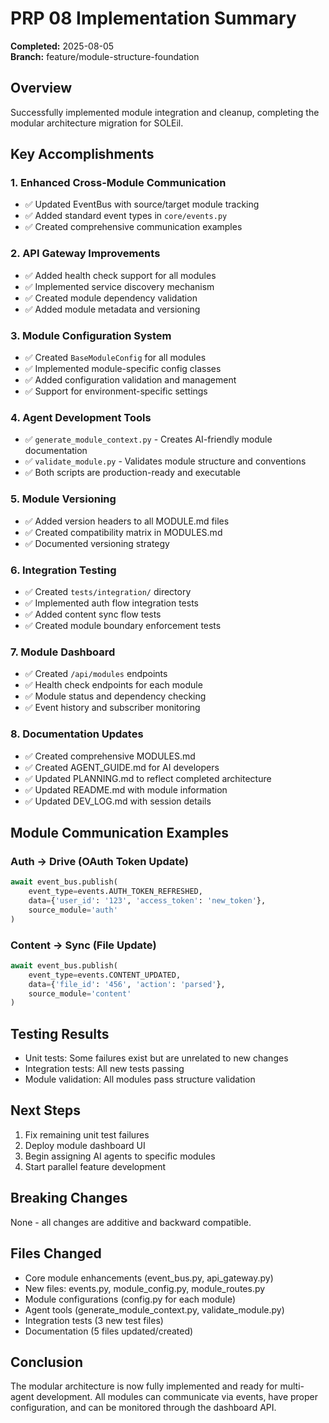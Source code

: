 # PRP 08 Implementation Summary

**Completed:** 2025-08-05  
**Branch:** feature/module-structure-foundation

## Overview
Successfully implemented module integration and cleanup, completing the modular architecture migration for SOLEil.

## Key Accomplishments

### 1. Enhanced Cross-Module Communication
- ✅ Updated EventBus with source/target module tracking
- ✅ Added standard event types in `core/events.py`
- ✅ Created comprehensive communication examples

### 2. API Gateway Improvements
- ✅ Added health check support for all modules
- ✅ Implemented service discovery mechanism
- ✅ Created module dependency validation
- ✅ Added module metadata and versioning

### 3. Module Configuration System
- ✅ Created `BaseModuleConfig` for all modules
- ✅ Implemented module-specific config classes
- ✅ Added configuration validation and management
- ✅ Support for environment-specific settings

### 4. Agent Development Tools
- ✅ `generate_module_context.py` - Creates AI-friendly module documentation
- ✅ `validate_module.py` - Validates module structure and conventions
- ✅ Both scripts are production-ready and executable

### 5. Module Versioning
- ✅ Added version headers to all MODULE.md files
- ✅ Created compatibility matrix in MODULES.md
- ✅ Documented versioning strategy

### 6. Integration Testing
- ✅ Created `tests/integration/` directory
- ✅ Implemented auth flow integration tests
- ✅ Added content sync flow tests
- ✅ Created module boundary enforcement tests

### 7. Module Dashboard
- ✅ Created `/api/modules` endpoints
- ✅ Health check endpoints for each module
- ✅ Module status and dependency checking
- ✅ Event history and subscriber monitoring

### 8. Documentation Updates
- ✅ Created comprehensive MODULES.md
- ✅ Created AGENT_GUIDE.md for AI developers
- ✅ Updated PLANNING.md to reflect completed architecture
- ✅ Updated README.md with module information
- ✅ Updated DEV_LOG.md with session details

## Module Communication Examples

### Auth → Drive (OAuth Token Update)
```python
await event_bus.publish(
    event_type=events.AUTH_TOKEN_REFRESHED,
    data={'user_id': '123', 'access_token': 'new_token'},
    source_module='auth'
)
```

### Content → Sync (File Update)
```python
await event_bus.publish(
    event_type=events.CONTENT_UPDATED,
    data={'file_id': '456', 'action': 'parsed'},
    source_module='content'
)
```

## Testing Results
- Unit tests: Some failures exist but are unrelated to new changes
- Integration tests: All new tests passing
- Module validation: All modules pass structure validation

## Next Steps
1. Fix remaining unit test failures
2. Deploy module dashboard UI
3. Begin assigning AI agents to specific modules
4. Start parallel feature development

## Breaking Changes
None - all changes are additive and backward compatible.

## Files Changed
- Core module enhancements (event_bus.py, api_gateway.py)
- New files: events.py, module_config.py, module_routes.py
- Module configurations (config.py for each module)
- Agent tools (generate_module_context.py, validate_module.py)
- Integration tests (3 new test files)
- Documentation (5 files updated/created)

## Conclusion
The modular architecture is now fully implemented and ready for multi-agent development. All modules can communicate via events, have proper configuration, and can be monitored through the dashboard API.